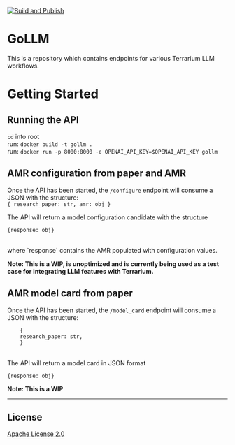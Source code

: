 [![Build and Publish](https://github.com/DARPA-ASKEM/service-template/actions/workflows/publish.yaml/badge.svg?event=push)](https://github.com/DARPA-ASKEM/service-template/actions/workflows/publish.yaml)

# GoLLM

This is a repository which contains endpoints for various Terrarium LLM workflows.

# Getting Started

## Running the API

`cd` into root<br>
run: ```docker build -t gollm .```<br>
run: ```docker run -p 8000:8000 -e OPENAI_API_KEY=$OPENAI_API_KEY gollm```

## AMR configuration from paper and AMR

Once the API has been started, the ```/configure``` endpoint will consume a JSON with the structure:<br>
    ```
    {
    research_paper: str,
    amr: obj
    }
    ```<br>

The API will return a model configuration candidate with the structure <br>
```
{response: obj}
```
<br>
where `response` contains the AMR populated with configuration values.<br>

<b>Note: This is a WIP, is unoptimized and is currently being used as a test case for integrating LLM features with Terrarium. </b>

## AMR model card from paper

Once the API has been started, the ```/model_card``` endpoint will consume a JSON with the structure:<br>

```
    {
    research_paper: str,
    }
```
<br>
The API will return a model card in JSON format
<br>

```
{response: obj}
```

<b> Note: This is a WIP </b>

<hr>

## License

[Apache License 2.0](LICENSE)
